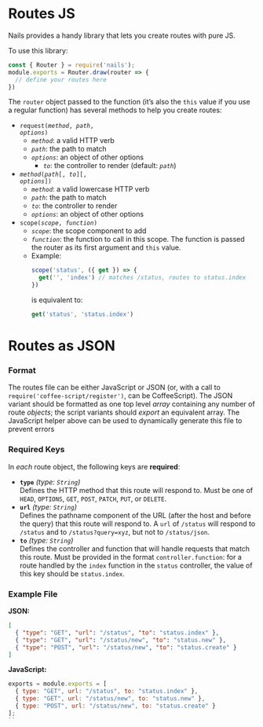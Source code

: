 # Routes JS
Nails provides a handy library that lets you create routes with pure JS.

To use this library:

```js
const { Router } = require('nails');
module.exports = Router.draw(router => {
  // define your routes here
})
```
The `router` object passed to the function (it’s also the `this` value if you use a regular function) has several methods to help you create routes:

* <code>request(*method*, *path*, *options*)</code>
  * *`method`*: a valid HTTP verb
  * *`path`*: the path to match
  * *`options`*: an object of other options
    * *`to`*: the controller to render (default: *`path`*)
* <code>*method*(*path*[, *to*]\[, *options*])</code>
  * *`method`*: a valid lowercase HTTP verb
  * *`path`*: the path to match
  * *`to`*: the controller to render
  * *`options`*: an object of other options
* <code>scope(*scope*, *function*)</code>
  * *`scope`*: the scope component to add
  * *`function`*: the function to call in this scope. The function is passed the router as its first argument and `this` value.
  * Example:
    ```js
    scope('status', ({ get }) => {
      get('', 'index') // matches /status, routes to status.index
    })
    ```
    is equivalent to:
    ```js
    get('status', 'status.index')
    ```

# Routes as JSON
### Format
The routes file can be either JavaScript or JSON (or, with a call to `require('coffee-script/register')`, can be
CoffeeScript). The JSON variant should be formatted as one top level *array* containing any number of route *objects*;
the script variants should *export* an equivalent array. The JavaScript helper above can be used to dynamically generate this file to prevent errors

### Required Keys
In *each* route object, the following keys are **required**:

 - **`type`** *(type: `String`)*  
   Defines the HTTP method that this route will respond to. Must be one of `HEAD`, `OPTIONS`, `GET`, `POST`, `PATCH`,
   `PUT`, or `DELETE`.
 - **`url`** *(type: `String`)*  
   Defines the pathname component of the URL (after the host and before the query) that this route will respond to. A
   `url` of `/status` will respond to `/status` and to `/status?query=xyz`, but not to `/status/json`.
 - **`to`** *(type: `String`)*  
   Defines the controller and function that will handle requests that match this route. Must be provided in the format
   `controller.function`: for a route handled by the `index` function in the `status` controller, the value of this key
   should be `status.index`.

### Example File
**JSON:**
```json
[
  { "type": "GET", "url": "/status", "to": "status.index" },
  { "type": "GET", "url": "/status/new", "to": "status.new" },
  { "type": "POST", "url": "/status/new", "to": "status.create" }
]
```

**JavaScript:**
```js
exports = module.exports = [
  { type: "GET", url: "/status", to: "status.index" },
  { type: "GET", url: "/status/new", to: "status.new" },
  { type: "POST", url: "/status/new", to: "status.create" }
];
``
